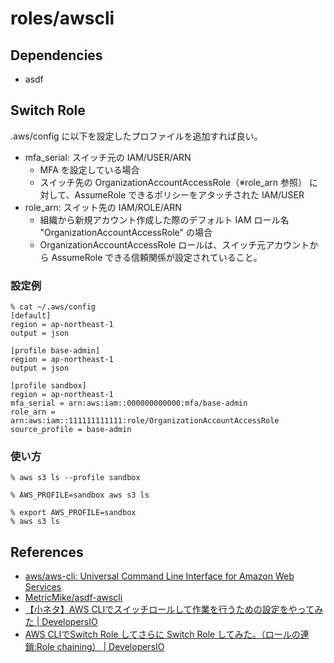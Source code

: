 # roles/awscli



## Dependencies
- asdf



## Switch Role
.aws/config に以下を設定したプロファイルを追加すれば良い。

- mfa_serial: スイッチ元の IAM/USER/ARN
  - MFA を設定している場合
  - スイッチ先の OrganizationAccountAccessRole（※role_arn 参照） に対して、AssumeRole できるポリシーをアタッチされた IAM/USER
- role_arn: スイット先の IAM/ROLE/ARN
  - 組織から新規アカウント作成した際のデフォルト IAM ロール名 "OrganizationAccountAccessRole" の場合
  - OrganizationAccountAccessRole ロールは、スイッチ元アカウントから AssumeRole できる信頼関係が設定されていること。


### 設定例
```
% cat ~/.aws/config 
[default]
region = ap-northeast-1
output = json

[profile base-admin]
region = ap-northeast-1
output = json

[profile sandbox]
region = ap-northeast-1
mfa_serial = arn:aws:iam::000000000000:mfa/base-admin
role_arn = arn:aws:iam::111111111111:role/OrganizationAccountAccessRole
source_profile = base-admin
```


### 使い方
```
% aws s3 ls --profile sandbox

% AWS_PROFILE=sandbox aws s3 ls

% export AWS_PROFILE=sandbox
% aws s3 ls                 
```



## References
- [aws/aws-cli: Universal Command Line Interface for Amazon Web Services](https://github.com/aws/aws-cli)
- [MetricMike/asdf-awscli](https://github.com/MetricMike/asdf-awscli)
- [【小ネタ】AWS CLIでスイッチロールして作業を行うための設定をやってみた | DevelopersIO](https://dev.classmethod.jp/articles/cli-switch-role/)
- [AWS CLIでSwitch Role してさらに Switch Role してみた。（ロールの連鎖:Role chaining） | DevelopersIO](https://dev.classmethod.jp/articles/role-chaining/#toc-16)

